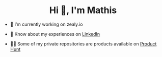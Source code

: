 <h1 align="center">Hi 👋, I'm Mathis</h1>

- 🔭 I’m currently working on zealy.io

- 📄 Know about my experiences on [LinkedIn](https://www.linkedin.com/in/grosjean-mathis/)

- 👨‍💻 Some of my private repositories are products available on [Product Hunt](https://www.producthunt.com/@mathis_grosjean1/made)
